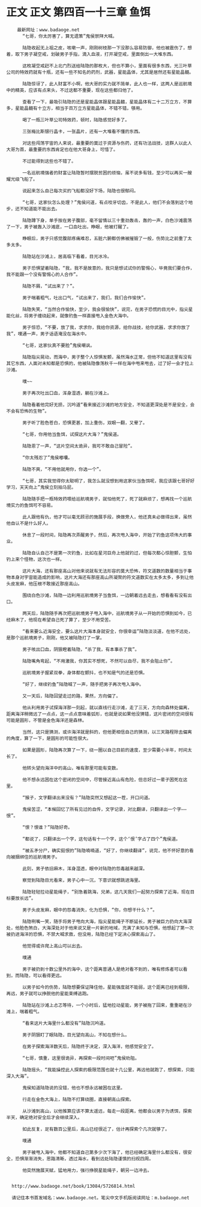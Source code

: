 # 正文 正文 第四百一十三章 鱼饵
        最新网址：www.badaoge.net
          “七哥，你太厉害了，算无遗策”鬼侯崇拜大喊。
      
          陆隐收起无上祖之皮，咳嗽一声，刚刚树枝那一下没那么容易防御，他也被震伤了，想着，取下男子凝空戒，划破男子手指，滴入血液，打开凝空戒，里面倒出一大堆东西。
      
          这枚凝空戒赶不上北门烈送给陆隐的那枚大，但也不算小，里面有很多东西，光三叶草公司的特效药就有十瓶，还有一些不知名的药剂，武器，星能晶体，尤其是居然还有星能晶髓。
      
          陆隐惊讶了，此人财富不小啊，他大哥的实力就不简单，此人也一样，这两人是巡航境中的精英，应该有点来头，不过这都不重要，现在这些都归他了。
      
          查看了一下，最吸引陆隐的还是星能晶体跟星能晶髓，星能晶体有二十二万立方，不算多，星能晶髓有十立方，相当于百万立方星能晶体，不错不错，够用。
      
          喝了一瓶三叶草公司特效药，顿时，陆隐感觉好多了。
      
          三张梅比斯银行晶卡，一张晶片，还有一大堆看不懂的东西。
      
          对这些闯荡宇宙的人来说，最重要的莫过于资源与伤药，还有功法战技，这群人以此人大哥为首，最重要的东西肯定也在他大哥身上，可惜了。
      
          不过能得到这些也不错了。
      
          一名巡航境强者的财富让陆隐暂时摆脱贫困的烦恼，虽不说多有钱，至少可以再买一艘耀光级飞船了。
      
          说起来怎么自己每次买的飞船都没好下场，陆隐也很郁闷。
      
          “七哥，这家伙怎么处理？”鬼侯问道，有点咬牙切齿，不是此人，他们不会落到这个地步，还不知道能不能出去。
      
          陆隐蹲下身，单手按在男子腹部，毫不留情以三十重劲轰击，轰的一声，白色沙滩震荡了一下，男子被轰入沙滩底，一口血吐出，睁眼，他被打醒了。
      
          睁眼后，男子只感觉腹部疼痛难忍，五脏六腑都仿佛被摧毁了一般，伤势比之前重了太多太多。
      
          陆隐站在沙滩上，居高临下看着，目光冰冷。
      
          男子恐惧望着陆隐，“我，我不是故意的，我只是想试试你的警惕心，毕竟我们要合作，我不能跟一个没有警惕心的人合作”。
      
          陆隐不屑，“试出来了？”。
      
          男子喘着粗气，吐出口气，“试出来了，我们，我们合作愉快”。
      
          陆隐失笑，“当然合作愉快，至少，我会很愉快”，说完，在男子恐慌的目光中，指尖星能化丝，将男子缠绕起来，就像钓鱼一样直接甩入金色大海中。
      
          男子惊恐，“不要，放了我，求求你，我给你资源，给你战技，给你武器，求求你放了我”，噗通一声，男子话语淹没在海水中。
      
          “七哥，这家伙真不要脸”鬼侯嘲讽。
      
          陆隐指尖晃动，而海中，男子整个人惊惧发颤，虽然海水正常，但他不知道这里有没有其它东西，人面对未知都是恐惧的，他被陆隐像荡秋千一样在海中甩来甩去，过了好一会才拉上沙滩。
      
          噗~~
      
          男子再次吐出口血，浑身湿透，躺在沙滩上。
      
          陆隐看着他完好无损，沉吟道“看来接近沙滩的地方安全，不知道更深处是不是安全，会不会有恐怖的生物”。
      
          男子听了脸色苍白，恐惧更甚，加上重伤，双眼一翻，又晕了。
      
          “七哥，你用他当鱼饵，试探这片大海？”鬼侯道。
      
          陆隐恩了一声，“这片空间太诡异，我可不敢自己冒险”。
      
          “你太残忍了”鬼侯嘟囔。
      
          陆隐不爽，“不用他就用你，你选一个”。
      
          “七哥，其实我觉得你太聪明了，我怎么就没想到用这家伙当鱼饵呢，我应该跟七哥好好学习，天天向上”鬼侯立刻拍马屁。
      
          陆隐随手把一瓶特效药喂给巡航境男子，就怕他死了，死了就麻烦了，想再找一个巡航境实力的鱼饵可不容易。
      
          此人跟他有仇，他才可以毫无顾忌的施展手段，换做旁人，他还真未必做得出来，虽然他自认不是什么好人。
      
          休息了一段时间，陆隐再次弄醒男子，然后，再次甩入海中，开始了钓鱼这项伟大的事业。
      
          陆隐自认自己不是第一次钓鱼，比如在星河巨舟上他就钓过，但每次都心惊胆颤，生怕钓上来个怪物，这次也一样。
      
          这片大海，还有那座高山对他来说就有无法形容的莫大恐怖，符文道数的数量相当于事物本身对宇宙能造成的影响，这片大海还有那座高山所凝聚的符文道数实在太多太多，多到让他头皮发麻，他压根不敢接近那座高山。
      
          围绕白色沙滩，陆隐一边利用巡航境男子当鱼饵，一边朝着远去走去，想看看有没有出口。
      
          两天后，陆隐随手再次把巡航境男子甩入海中，巡航境男子从一开始的恐惧到如今，已经麻木了，他现在希望自己死了算了，至少不用受苦。
      
          “看来要么近海安全，要么这片大海本身就安全，你很幸运”陆隐淡淡道，在他不远处，是那个巡航境男子，刚刚，他又被陆隐打了一掌。
      
          男子咳出口血，阴狠瞪着陆隐，“杀了我，有本事杀了我”。
      
          陆隐嘴角弯起，“不用激我，你其实不想死，不然可以自尽，我不会阻止你”。
      
          巡航境男子握紧双拳，身体都在颤抖，也不知是气的还是恐惧。
      
          “好了，继续钓鱼”陆隐喊了一声，随手把男子再次甩入海中。
      
          又一天后，陆隐回望走过的路，果然，方向偏了。
      
          他从利用男子试探海洋那一刻起，就以直线行走沙滩，走了三天，方向向森林处偏离，距离海洋稍微远了一点点，这一点点意味着弧形，也就是说如果他没猜错，这片密闭的空间很有可能是圆形，不管是金色海洋还是森林。
      
          当然，这只是猜测，或许海洋就是斜的，但他更相信自己的猜测，以三天路程除去偏离的角度，算了一下，是圆形的可能性很大。
      
          如果是圆形，陆隐再次算了一下，绕一圈以自己目前的速度，至少需要小半年，时间太长了。
      
          他转头望向海洋中的高山，唯有那里可能有变数。
      
          他不想永远困在这个密闭的空间中，尽管接近高山有危险，但总好过一辈子困死在这里。
      
          “猴子，文字翻译出来没有？”陆隐突然又想起这一茬，开口问道。
      
          鬼侯苦涩，“本候回忆了所有见过的自传，文字记录，对比翻译，只翻译出一个字——恨”。
      
          “恨？恨谁？”陆隐好奇。
      
          “都说了，只翻译出一个字，这句话有十一个字，这个‘恨’字占了四个”鬼侯道。
      
          “被五矛分尸，确实挺恨的”陆隐喃喃道，“好了，你继续翻译”，说完，他不怀好意的看向被捆绑住的巡航境男子。
      
          此刻，男子依旧麻木，浑身湿透，眼中对陆隐的怨毒越来越深。
      
          察觉到陆隐目光看来，男子心中一沉，下意识就想跳进海里。
      
          陆隐轻轻拉动星能绳子，“别急着跳海，兄弟，这几天我们一起努力探索了近海，现在目标要放长远”。
      
          男子头皮发麻，眼中的怨毒消失，化为恐惧，“你，你想干什么？”。
      
          陆隐咧嘴一笑，随手将男子甩向大海，指尖星能绳子不断延长，男子被巨力扔向大海深处，他脸色煞白，大海深处对于他来说又是一片新的地域，充满了未知与恐惧，他想起了第一次被扔进海洋的恐惧，不禁大喊求救，但没用，陆隐已经下定决心探索高山了。
      
          他觉得或许爬上高山可以出去。
      
          噗通
      
          男子被扔到十数公里外的海中，这个距离普通人是绝对看不到的，唯有修炼者可以看到，而陆隐，可以看得更远。
      
          以男子如今的伤势，陆隐想要保证降住他，星能强度就不能弱，这个距离已经到极限，再远，男子就可以挣脱他的星能束缚逃跑。
      
          陆隐站在沙滩上忐忑等待，一个小时后，猛地拉动星能，男子被拖了回来，重重砸在沙滩上，喘着粗气。
      
          “看来这片大海里什么都没有”陆隐沉吟道。
      
          男子阴狠盯了眼陆隐，目光望向高山，不知在想什么。
      
          在男子探索海洋数天后，陆隐终于决定，深入海洋，他感觉安全了。
      
          “七哥，慎重，这里很诡异，再探索一段时间吧”鬼侯劝阻。
      
          陆隐摇头，“我能操控此人探索的极限范围也就十几公里，再远他就跑了，想探索，只能深入大海”。
      
          鬼侯知道陆隐说的没错，他也不想永远被困在这里。
      
          行走在金色大海上，陆隐不打算绕圈，直接朝高山探索。
      
          从沙滩到高山，以他推算应该不算太遥远，每走一段距离，他都会以男子为诱饵，探索半天，确定绝对安全后才会继续深入。
      
          如此反复，足有数百公里后，高山已经很近了，估计再探索个几次就够了。
      
          噗通
      
          男子被甩入海中，他都不知道自己第多少次下海了，他已经确定海里什么都没有，很安全，恐惧渐渐消失，思路清晰，透过海水，看到远处陆隐谨慎的扫视四周。
      
          他突然施展天赋，猛地用力，强行挣脱星能绳子，朝另一边冲去。
      
      
      http://www.badaoge.net/book/13084/5726814.html
      
      请记住本书首发域名：www.badaoge.net。笔尖中文手机版阅读网址：m.badaoge.net